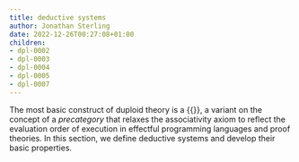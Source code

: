 ```yaml
---
title: deductive systems
author: Jonathan Sterling
date: 2022-12-26T00:27:08+01:00
children:
- dpl-0002
- dpl-0003
- dpl-0004
- dpl-0005
- dpl-0007
---
```


The most basic construct of duploid theory is a {{<cref dpl-0002>}}, a variant
on the concept of a *precategory* that relaxes the associativity axiom to reflect
the evaluation order of execution in effectful programming languages and proof
theories. In this section, we define deductive systems and develop their basic
properties.
